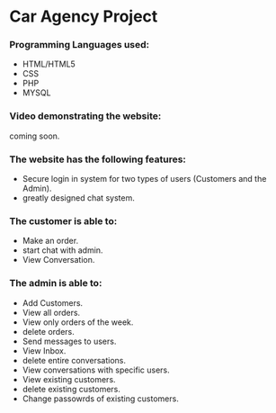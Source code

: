 # Car Agency Project


### Programming Languages used:
* HTML/HTML5
* CSS
* PHP
* MYSQL

### Video demonstrating the website:

coming soon.

### The website has the following features:

* Secure login in system for two types of users (Customers and the Admin).
* greatly designed chat system.
  
### The customer is able to:

 * Make an order.
 * start chat with admin. 
 * View Conversation.
  
### The admin is able to:
 
 * Add Customers.
 * View all orders.
 * View only orders of the week.
 * delete orders.
 * Send messages to users.
 * View Inbox.
 * delete entire conversations.
 * View conversations with specific users.
 * View existing customers.
 * delete existing customers.
 * Change passowrds of existing customers.
    
